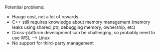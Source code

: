 

Potential problems:
- Huuge cost, not a lot of rewards.
- C++ still requires knowledge about memory management (memory leaks using shared_ptr, debugging memory, ownership, etc)
- Cross-platform development can be challenging, so probably need to use WSL --> Linux
- No support for third-party management